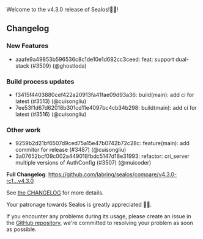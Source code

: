 Welcome to the v4.3.0 release of Sealos!🎉🎉!



## Changelog
### New Features
* aaafe9a49853b596536c8c1de10e1d682cc3ceed: feat: support dual-stack (#3509) (@ghostloda)
### Build process updates
* f3415f4403880cef422a20913fa41fae09d93a36: build(main): add ci for latest (#3513) (@cuisongliu)
* 7ee53f1d67d62018b301cd11e4097bc4cb34b298: build(main): add ci for latest (#3516) (@cuisongliu)
### Other work
* 9259b2d21bf6507d9ced75a15e47b0742b72c28c: feature(main): add commitor for release (#3487) (@cuisongliu)
* 3a07652bcf09c002a449018fbdc5147d18e31993: refactor: cri_server multiple versions of AuthConfig (#3507) (@muicoder)

**Full Changelog**: https://github.com/labring/sealos/compare/v4.3.0-rc1...v4.3.0

See [the CHANGELOG](https://github.com/labring/sealos/blob/main/CHANGELOG/CHANGELOG.md) for more details.

Your patronage towards Sealos is greatly appreciated 🎉🎉.

If you encounter any problems during its usage, please create an issue in the [GitHub repository](https://github.com/labring/sealos), we're committed to resolving your problem as soon as possible.
